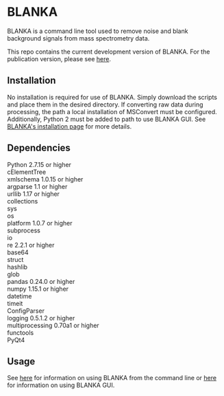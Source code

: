 # BLANKA

BLANKA is a command line tool used to remove noise and blank background signals from mass spectrometry data.

This repo contains the current development version of BLANKA. For the publication version, please see [here](https://github.com/gtluu/blanka).

## Installation
No installation is required for use of BLANKA. Simply download the scripts and place them in the desired directory. If converting raw data during processing, the path a local installation of MSConvert must be configured. Additionally, Python 2 must be added to path to use BLANKA GUI. See [BLANKA's installation page](https://gtluu.github.io/blanka/documentation/installation/index.html "BLANKA Installation") for more details.

## Dependencies
Python 2.7.15 or higher\
cElementTree\
xmlschema 1.0.15 or higher\
argparse 1.1 or higher\
urllib 1.17 or higher\
collections\
sys\
os\
platform 1.0.7 or higher\
subprocess\
io\
re 2.2.1 or higher\
base64\
struct\
hashlib\
glob\
pandas 0.24.0 or higher\
numpy 1.15.1 or higher\
datetime\
timeit\
ConfigParser\
logging 0.5.1.2 or higher\
multiprocessing 0.70a1 or higher\
functools\
PyQt4

## Usage
See [here](https://gtluu.github.io/blanka/documentation/command_line/index.html "BLANKA Command Line Usage") for information on using BLANKA from the command line or [here](https://gtluu.github.io/blanka/documentation/gui/index.html "BLANKA GUI Usage") for information on using BLANKA GUI.
